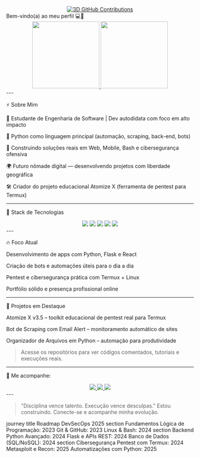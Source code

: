 <!-- Perfil GitHub Wolfdnb com efeitos 3D --><div align="center">
  <a href="https://github.com/wolfdnb">
    <img src="https://raw.githubusercontent.com/wolfdnb/wolfdnb/main/profile-3d-contrib/profile-night-rainbow.svg" alt="3D GitHub Contributions"/>
  </a>
</div>Bem-vindo(a) ao meu perfil 💻🐍





<div align="center">
  <a href="https://github.com/wolfdnb">
    <img height="180em" src="https://github-readme-stats.vercel.app/api?username=wolfdnb&show_icons=true&theme=vision-friendly-dark&hide_border=true&bg_color=1a1b27&title_color=4EC9B0&icon_color=4EC9B0&include_all_commits=true&count_private=true"/>
    <img height="180em" src="https://github-readme-streak-stats.herokuapp.com?user=wolfdnb&theme=holi-theme&hide_border=true&background=1A1B27&stroke=4EC9B0&ring=4EC9B0&fire=4EC9B0&currStreakNum=4EC9B0"/>
  </a>
</div>
---

⚡ Sobre Mim

🧠 Estudante de Engenharia de Software | Dev autodidata com foco em alto impacto

🐍 Python como linguagem principal (automação, scraping, back-end, bots)

📱 Construindo soluções reais em Web, Mobile, Bash e cibersegurança ofensiva

🌍 Futuro nômade digital — desenvolvendo projetos com liberdade geográfica

🛠 Criador do projeto educacional Atomize X (ferramenta de pentest para Termux)



---

🧪 Stack de Tecnologias

<div align="center">
  <img src="https://img.shields.io/badge/Python-3.11%2B-3776AB?logo=python&logoColor=white&style=for-the-badge">
  <img src="https://img.shields.io/badge/Frameworks-Django%20%7C%20Flask-092E20?style=for-the-badge">
  <img src="https://img.shields.io/badge/Tools-Selenium%20%7C%20Requests%20%7C%20Git-306998?style=for-the-badge">
  <img src="https://img.shields.io/badge/Frontend-HTML%20%7C%20CSS%20%7C%20JavaScript-F7DF1E?logo=javascript&logoColor=black&style=for-the-badge">
  <img src="https://img.shields.io/badge/CyberSec-Termux%20%7C%20Metasploit%20%7C%20Hydra-111111?style=for-the-badge">
</div>
---

🔥 Foco Atual

Desenvolvimento de apps com Python, Flask e React

Criação de bots e automações úteis para o dia a dia

Pentest e cibersegurança prática com Termux + Linux

Portfólio sólido e presença profissional online



---

📁 Projetos em Destaque

Atomize X v3.5 – toolkit educacional de pentest real para Termux

Bot de Scraping com Email Alert – monitoramento automático de sites

Organizador de Arquivos em Python – automação para produtividade


> Acesse os repositórios para ver códigos comentados, tutoriais e execuções reais.




---

📡 Me acompanhe:

<div align="center"> 
  <a href="https://instagram.com/wolf_daniboy" target="_blank">
    <img src="https://img.shields.io/badge/-Instagram-%23E4405F?style=for-the-badge&logo=instagram&logoColor=white">
  </a>
  <a href="mailto:wolf21.dan@gmail.com">
    <img src="https://img.shields.io/badge/-Gmail-%23333?style=for-the-badge&logo=gmail&logoColor=white">
  </a>
  <a href="https://www.linkedin.com/in/daniel-nascimento-564154360" target="_blank">
    <img src="https://img.shields.io/badge/-LinkedIn-%230077B5?style=for-the-badge&logo=linkedin&logoColor=white">
  </a>
</div>
---

> "Disciplina vence talento. Execução vence desculpas."
Estou construindo. Conecte-se e acompanhe minha evolução.



journey
    title Roadmap DevSecOps 2025
    section Fundamentos
      Lógica de Programação: 2023
      Git & GitHub: 2023
      Linux & Bash: 2024
    section Backend
      Python Avançado: 2024
      Flask e APIs REST: 2024
      Banco de Dados (SQL/NoSQL): 2024
    section Cibersegurança
      Pentest com Termux: 2024
      Metasploit e Recon: 2025
      Automatizações com Python: 2025

